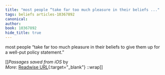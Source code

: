 ```yaml
---
title: "most people “take far too much pleasure in their beliefs ..."
tags: beliefs articles-10367892
canonical: 
author: 
book: 10367892
hide_title: true
---
```


most people “take far too much pleasure in their beliefs to give them up for a well-put policy statement.”


[[<cite>_Passages saved from iOS_</cite> by  <br>
_More_: [Readwise URL](https://readwise.io/open/261744431){:target="_blank"}
::wrap]]